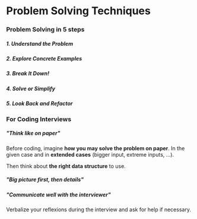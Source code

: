 # Problem Solving Techniques

### Problem Solving in 5 steps

##### 1. Understand the Problem

##### 2. Explore Concrete Examples

##### 3. Break It Down!

##### 4. Solve or Simplify

##### 5. Look Back and Refactor

### For Coding Interviews

##### _"Think like on paper"_

Before coding, imagine **how you may solve the problem on paper**. In the given case and in **extended cases** (bigger input, extreme inputs, ...).

Then think about **the right data structure** to use.

##### _"Big picture first, then details"_

##### _"Communicate well with the interviewer"_

Verbalize your reflexions during the interview and ask for help if necessary.
